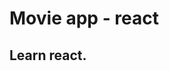 # Movie app - react
## Learn react.

<!-- PropsType EX : App.js

import React from "react";
import PropTypes from "prop-types";

const foodILike = [
  {
    id: 1,
    name: "Kimchi",
    image: "https://kstory365.files.wordpress.com/2015/01/kimchi-01-cabbage.jpg",
    rating: 4.3
  },
  {
    id: 2,
    name: "bulgogi",
    image: "https://www.google.com/search?q=%EB%B6%88%EA%B3%A0%EA%B8%B0&rlz=1C5CHFA_enKR902KR902&sxsrf=ALeKk02ziUIXmsNvR7TuYKh1cpJGpdpH8g:1593509047151&source=lnms&tbm=isch&sa=X&ved=2ahUKEwi-p87lm6nqAhVbUd4KHVSWBBUQ_AUoAXoECBgQAw&biw=1440&bih=701&dpr=2#imgrc=kjZoAmvHGo-KfM.jpg",
    rating: 3.4
  },
  {
    id: 3,
    name: "kimbap",
    image: "https://www.google.com/search?q=%EA%B9%80%EB%B0%A5&rlz=1C5CHFA_enKR902KR902&sxsrf=ALeKk03dn_nrK6M5JlKKfD5krm8w3qTmGQ:1593509069629&source=lnms&tbm=isch&sa=X&ved=2ahUKEwjqn6rwm6nqAhXDQN4KHYLUA4EQ_AUoAXoECBgQAw&biw=1440&bih=701#imgrc=Xz3xQoYZw3bqEM.jpg",
    rating: 5.0
  },
  {
    id: 4,
    name: "samgyetang",
    image: "https://img.seoul.co.kr//img/upload/2019/07/25/SSI_20190725184016.jpg",
    rating: 4.5
  }
];

function Food({ name, picture, rating }) {
  return (
    <div>
      <h1>I like {name} </h1>
      <h2>{rating} / 5.0 </h2>
      <img src={picture} alt={name} />
    </div>
  );
}

Food.propTypes = {
  name: PropTypes.string.isRequired,
  picture: PropTypes.string.isRequired,
  rating: PropTypes.number.isRequired
};

function App() {
  return (
    <div>
      {foodILike.map(dish => (
        <Food
          key={dish.id}
          name={dish.name}
          picture={dish.image}
          rating={dish.rating} />
      ))}
    </div>
  );
}

export default App;


-->






<!-- Current-state
class로 만들면 렌더를 다시해야함.
current를 이용하면 해결
 -->
<!-- 
import React from "react";
import PropTypes from "prop-types";

class App extends React.Component {

  state = {
    count: 0
  };

  add = () => {
    this.setState(current => ({ count: current.count + 1 }));
  };

  minus = () => {
    this.setState(current => ({ count: current.count - 1 }));
  };

  render() {
    return <div>
      <h1>The number is: {this.state.count}</h1>
      <button onClick={this.add}>Add</button>
      <button onClick={this.minus}>Minus</button>
    </div>
  }
}

export default App;
 -->